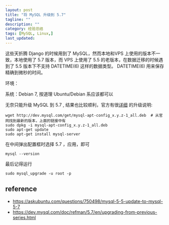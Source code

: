 ```yaml
---
layout: post
title: "将 MySQL 升级到 5.7"
tagline: ""
description: ""
category: 经验总结
tags: [MySQL, Linux,]
last_updated: 
---
```


这些天折腾 Django 的时候用到了 MySQL，然而本地和VPS 上使用的版本不一致，本地使用了 5.7 版本，而 VPS 上使用了 5.5 的老版本，在数据迁移的时候遇到了 5.5 版本下不支持 DATETIME(6) 这样的数据类型。 DATETIME(6) 用来保存精确到微秒的时间。

环境：

系统：Debian 7, 按道理 Ubuntu/Debian 系应该都可以


无奈只能升级 MySQL 到 5.7 , 结果也比较顺利，官方有很[详细](https://dev.mysql.com/downloads/repo/apt/) 的升级说明:

	wget http://dev.mysql.com/get/mysql-apt-config_x.y.z-1_all.deb  # 从官网找到最新的版本，上面的链接中有
	sudo dpkg -i mysql-apt-config_x.y.z-1_all.deb
	sudo apt-get update
	sudo apt-get install mysql-server

在中间弹出配置框时选择 5.7 ，应用，即可

	mysql --version

最后记得运行

	sudo mysql_upgrade -u root -p


## reference

- <https://askubuntu.com/questions/750498/mysql-5-5-update-to-mysql-5-7>
- <https://dev.mysql.com/doc/refman/5.7/en/upgrading-from-previous-series.html>

